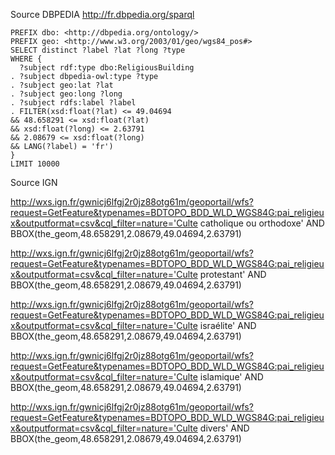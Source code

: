 Source DBPEDIA http://fr.dbpedia.org/sparql

```
PREFIX dbo: <http://dbpedia.org/ontology/>
PREFIX geo: <http://www.w3.org/2003/01/geo/wgs84_pos#>
SELECT distinct ?label ?lat ?long ?type
WHERE {
  ?subject rdf:type dbo:ReligiousBuilding
. ?subject dbpedia-owl:type ?type
. ?subject geo:lat ?lat
. ?subject geo:long ?long
. ?subject rdfs:label ?label
. FILTER(xsd:float(?lat) <= 49.04694
&& 48.658291 <= xsd:float(?lat)
&& xsd:float(?long) <= 2.63791
&& 2.08679 <= xsd:float(?long)
&& LANG(?label) = 'fr') 
}
LIMIT 10000
```

Source IGN

http://wxs.ign.fr/gwnicj6lfgj2r0jz88otg61m/geoportail/wfs?request=GetFeature&typenames=BDTOPO_BDD_WLD_WGS84G:pai_religieux&outputformat=csv&cql_filter=nature='Culte catholique ou orthodoxe' AND BBOX(the_geom,48.658291,2.08679,49.04694,2.63791)

http://wxs.ign.fr/gwnicj6lfgj2r0jz88otg61m/geoportail/wfs?request=GetFeature&typenames=BDTOPO_BDD_WLD_WGS84G:pai_religieux&outputformat=csv&cql_filter=nature='Culte protestant' AND BBOX(the_geom,48.658291,2.08679,49.04694,2.63791)

http://wxs.ign.fr/gwnicj6lfgj2r0jz88otg61m/geoportail/wfs?request=GetFeature&typenames=BDTOPO_BDD_WLD_WGS84G:pai_religieux&outputformat=csv&cql_filter=nature='Culte israélite' AND BBOX(the_geom,48.658291,2.08679,49.04694,2.63791)

http://wxs.ign.fr/gwnicj6lfgj2r0jz88otg61m/geoportail/wfs?request=GetFeature&typenames=BDTOPO_BDD_WLD_WGS84G:pai_religieux&outputformat=csv&cql_filter=nature='Culte islamique' AND BBOX(the_geom,48.658291,2.08679,49.04694,2.63791)

http://wxs.ign.fr/gwnicj6lfgj2r0jz88otg61m/geoportail/wfs?request=GetFeature&typenames=BDTOPO_BDD_WLD_WGS84G:pai_religieux&outputformat=csv&cql_filter=nature='Culte divers' AND BBOX(the_geom,48.658291,2.08679,49.04694,2.63791)









